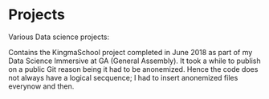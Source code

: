 # Projects
Various Data science projects:

Contains the KingmaSchool project completed in June 2018 as part of my Data Science Immersive at GA (General Assembly). It took a while to publish on a public Git reason being it had to be anonemized. Hence the code does not always have a logical secquence; I had to insert anonemized files everynow and then.
